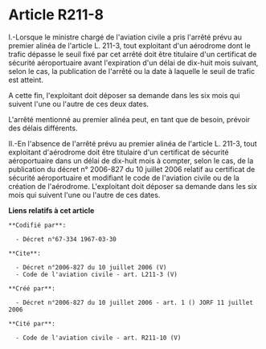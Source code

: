# Article R211-8

I.-Lorsque le ministre chargé de l'aviation civile a pris l'arrêté prévu au premier alinéa de l'article L. 211-3, tout
exploitant d'un aérodrome dont le trafic dépasse le seuil fixé par cet arrêté doit être titulaire d'un certificat de sécurité
aéroportuaire avant l'expiration d'un délai de dix-huit mois suivant, selon le cas, la publication de l'arrêté ou la date à
laquelle le seuil de trafic est atteint. 

A cette fin, l'exploitant doit déposer sa demande dans les six mois qui suivent l'une ou l'autre de ces deux dates. 

L'arrêté mentionné au premier alinéa peut, en tant que de besoin, prévoir des délais différents. 

II.-En l'absence de l'arrêté prévu au premier alinéa de l'article L. 211-3, tout exploitant d'aérodrome doit être titulaire
d'un certificat de sécurité aéroportuaire dans un délai de dix-huit mois à compter, selon le cas, de la publication du décret
n° 2006-827 du 10 juillet 2006 relatif au certificat de sécurité aéroportuaire et modifiant le code de l'aviation civile ou
de la création de l'aérodrome. L'exploitant doit déposer sa demande dans les six mois qui suivent l'une ou l'autre de ces
dates.

**Liens relatifs à cet article**

	**Codifié par**:

	  - Décret n°67-334 1967-03-30

	**Cite**:

	  - Décret n°2006-827 du 10 juillet 2006 (V)
	  - Code de l'aviation civile - art. L211-3 (V)

	**Créé par**:

	  - Décret n°2006-827 du 10 juillet 2006 - art. 1 () JORF 11 juillet 2006

	**Cité par**:

	  - Code de l'aviation civile - art. R211-10 (V)
